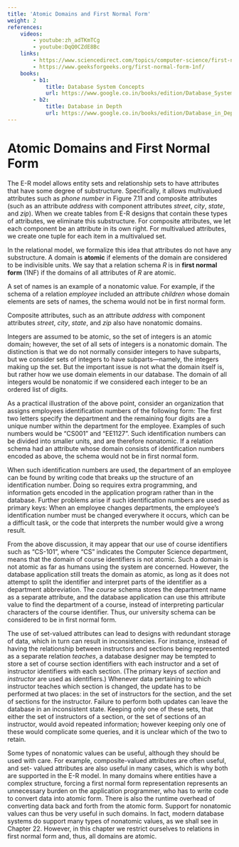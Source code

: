 ```yaml
---
title: 'Atomic Domains and First Normal Form'
weight: 2
references:
    videos:
        - youtube:zh_adTKmTCg
        - youtube:DqQ0CZdE8Bc
    links:
        - https://www.sciencedirect.com/topics/computer-science/first-normal-form#:~:text=First%20Normal%20Form-,A%20relation%20is%20in%20first%20normal%20form%20(abbreviated%20INF)%20if,functionally%20dependent%20on%20the%20key.
        - https://www.geeksforgeeks.org/first-normal-form-1nf/
    books:
        - b1:
            title: Database System Concepts
            url: https://www.google.co.in/books/edition/Database_System_Concepts/HlBGAQAAIAAJ?hl=en&gbpv=0&bsq=Atomic%20Domains%20and%20First%20Normal%20Form%20book
        - b2:
            title: Database in Depth
            url: https://www.google.co.in/books/edition/Database_in_Depth/TR8f5dtnC9IC?hl=en&gbpv=0
---
```


# Atomic Domains and First Normal Form

The E-R model allows entity sets and relationship sets to have attributes that have some degree of substructure. Specifically, it allows multivalued attributes such as _phone number_ in Figure 7.11 and composite attributes (such as an attribute _address_ with component attributes _street_, _city_, _state_, and _zip_). When we create tables from E-R designs that contain these types of attributes, we eliminate this substructure. For composite attributes, we let each component be an attribute in its own right. For multivalued attributes, we create one tuple for each item in a multivalued set.

In the relational model, we formalize this idea that attributes do not have any substructure. A domain is **atomic** if elements of the domain are considered to be indivisible units. We say that a relation schema _R_ is in **first normal form** (1NF) if the domains of all attributes of _R_ are atomic.

A set of names is an example of a nonatomic value. For example, if the schema of a relation _employee_ included an attribute _children_ whose domain elements are sets of names, the schema would not be in first normal form.

Composite attributes, such as an attribute _address_ with component attributes _street_, _city_, _state_, and _zip_ also have nonatomic domains.

Integers are assumed to be atomic, so the set of integers is an atomic domain; however, the set of all sets of integers is a nonatomic domain. The distinction is that we do not normally consider integers to have subparts, but we consider sets of integers to have subparts—namely, the integers making up the set. But the important issue is not what the domain itself is, but rather how we use domain elements in our database. The domain of all integers would be nonatomic if we considered each integer to be an ordered list of digits.

As a practical illustration of the above point, consider an organization that assigns employees identification numbers of the following form: The first two letters specify the department and the remaining four digits are a unique number within the department for the employee. Examples of such numbers would be “CS001” and “EE1127”. Such identification numbers can be divided into smaller units, and are therefore nonatomic. If a relation schema had an attribute whose domain consists of identification numbers encoded as above, the schema would not be in first normal form.

When such identification numbers are used, the department of an employee can be found by writing code that breaks up the structure of an identification number. Doing so requires extra programming, and information gets encoded in the application program rather than in the database. Further problems arise if such identification numbers are used as primary keys: When an employee changes departments, the employee’s identification number must be changed everywhere it occurs, which can be a difficult task, or the code that interprets the number would give a wrong result.

From the above discussion, it may appear that our use of course identifiers such as “CS-101”, where “CS” indicates the Computer Science department, means that the domain of course identifiers is not atomic. Such a domain is not atomic as far as humans using the system are concerned. However, the database application still treats the domain as atomic, as long as it does not attempt to split the identifier and interpret parts of the identifier as a department abbreviation. The _course_ schema stores the department name as a separate attribute, and the database application can use this attribute value to find the department of a course, instead of interpreting particular characters of the course identifier. Thus, our university schema can be considered to be in first normal form.

The use of set-valued attributes can lead to designs with redundant storage of data, which in turn can result in inconsistencies. For instance, instead of having the relationship between instructors and sections being represented as a separate relation _teaches_, a database designer may be tempted to store a set of course section identifiers with each instructor and a set of instructor identifiers with each section. (The primary keys of _section_ and _instructor_ are used as identifiers.) Whenever data pertaining to which instructor teaches which section is changed, the update has to be performed at two places: in the set of instructors for the section, and the set of sections for the instructor. Failure to perform both updates can leave the database in an inconsistent state. Keeping only one of these sets, that either the set of instructors of a section, or the set of sections of an instructor, would avoid repeated information; however keeping only one of these would complicate some queries, and it is unclear which of the two to retain.

Some types of nonatomic values can be useful, although they should be used with care. For example, composite-valued attributes are often useful, and set- valued attributes are also useful in many cases, which is why both are supported in the E-R model. In many domains where entities have a complex structure, forcing a first normal form representation represents an unnecessary burden on the application programmer, who has to write code to convert data into atomic form. There is also the runtime overhead of converting data back and forth from the atomic form. Support for nonatomic values can thus be very useful in such domains. In fact, modern database systems do support many types of nonatomic values, as we shall see in Chapter 22. However, in this chapter we restrict ourselves to relations in first normal form and, thus, all domains are atomic.

